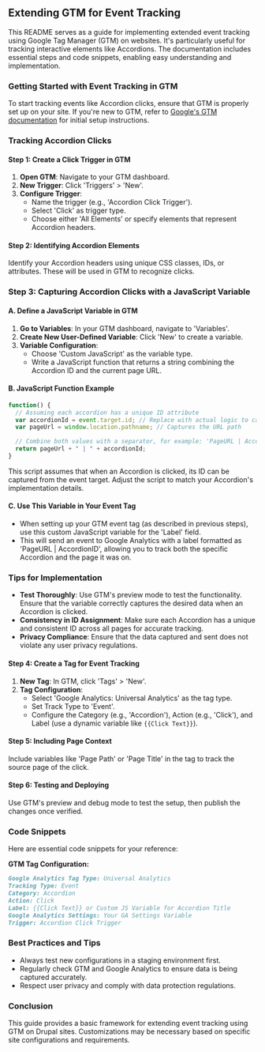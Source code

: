 ## Extending GTM for Event Tracking

This README serves as a guide for implementing extended event tracking using Google Tag Manager (GTM) on websites. It's particularly useful for tracking interactive elements like Accordions. The documentation includes essential steps and code snippets, enabling easy understanding and implementation.

### Getting Started with Event Tracking in GTM

To start tracking events like Accordion clicks, ensure that GTM is properly set up on your site. If you're new to GTM, refer to [Google's GTM documentation](https://support.google.com/tagmanager/answer/6102821?hl=en) for initial setup instructions.

### Tracking Accordion Clicks

#### Step 1: Create a Click Trigger in GTM

1. **Open GTM**: Navigate to your GTM dashboard.
2. **New Trigger**: Click 'Triggers' > 'New'.
3. **Configure Trigger**:
   - Name the trigger (e.g., 'Accordion Click Trigger').
   - Select 'Click' as trigger type.
   - Choose either 'All Elements' or specify elements that represent Accordion headers.

#### Step 2: Identifying Accordion Elements

Identify your Accordion headers using unique CSS classes, IDs, or attributes. These will be used in GTM to recognize clicks.


### Step 3: Capturing Accordion Clicks with a JavaScript Variable

#### A. Define a JavaScript Variable in GTM
1. **Go to Variables**: In your GTM dashboard, navigate to 'Variables'.
2. **Create New User-Defined Variable**: Click 'New' to create a variable.
3. **Variable Configuration**:
   - Choose 'Custom JavaScript' as the variable type.
   - Write a JavaScript function that returns a string combining the Accordion ID and the current page URL.

#### B. JavaScript Function Example
```javascript
function() {
  // Assuming each accordion has a unique ID attribute
  var accordionId = event.target.id; // Replace with actual logic to capture the Accordion ID
  var pageUrl = window.location.pathname; // Captures the URL path

  // Combine both values with a separator, for example: 'PageURL | AccordionID'
  return pageUrl + " | " + accordionId;
}
```
This script assumes that when an Accordion is clicked, its ID can be captured from the event target. Adjust the script to match your Accordion's implementation details.

#### C. Use This Variable in Your Event Tag
- When setting up your GTM event tag (as described in previous steps), use this custom JavaScript variable for the 'Label' field.
- This will send an event to Google Analytics with a label formatted as 'PageURL | AccordionID', allowing you to track both the specific Accordion and the page it was on.

### Tips for Implementation
- **Test Thoroughly**: Use GTM's preview mode to test the functionality. Ensure that the variable correctly captures the desired data when an Accordion is clicked.
- **Consistency in ID Assignment**: Make sure each Accordion has a unique and consistent ID across all pages for accurate tracking.
- **Privacy Compliance**: Ensure that the data captured and sent does not violate any user privacy regulations.

#### Step 4: Create a Tag for Event Tracking

1. **New Tag**: In GTM, click 'Tags' > 'New'.
2. **Tag Configuration**:
   - Select 'Google Analytics: Universal Analytics' as the tag type.
   - Set Track Type to 'Event'.
   - Configure the Category (e.g., 'Accordion'), Action (e.g., 'Click'), and Label (use a dynamic variable like `{{Click Text}}`).

#### Step 5: Including Page Context

Include variables like 'Page Path' or 'Page Title' in the tag to track the source page of the click.

#### Step 6: Testing and Deploying

Use GTM's preview and debug mode to test the setup, then publish the changes once verified.

### Code Snippets

Here are essential code snippets for your reference:

**GTM Tag Configuration:**

```markdown
Google Analytics Tag Type: Universal Analytics
Tracking Type: Event
Category: Accordion
Action: Click
Label: {{Click Text}} or Custom JS Variable for Accordion Title
Google Analytics Settings: Your GA Settings Variable
Trigger: Accordion Click Trigger
```

### Best Practices and Tips

- Always test new configurations in a staging environment first.
- Regularly check GTM and Google Analytics to ensure data is being captured accurately.
- Respect user privacy and comply with data protection regulations.

### Conclusion

This guide provides a basic framework for extending event tracking using GTM on Drupal sites. Customizations may be necessary based on specific site configurations and requirements.